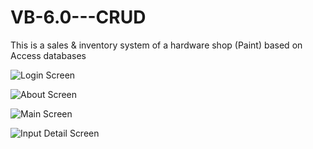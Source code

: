 # VB-6.0---CRUD
This is a sales &amp; inventory system of a hardware shop (Paint) based on Access databases

![Login Screen](Screenshots/Untitled1.png "Login Screen")

![About Screen](Screenshots/Untitled2.png "About Screen")

![Main Screen](Screenshots/Untitled3.png "Main Screen")

![Input Detail Screen](Screenshots/Untitled4.png "Input Detail Screen")
